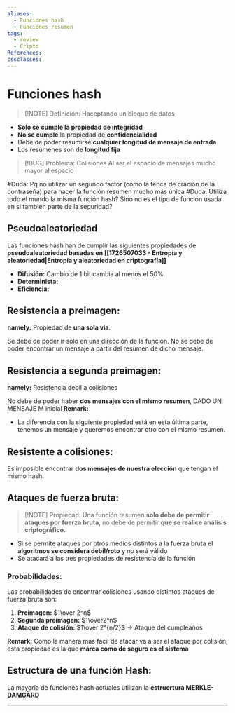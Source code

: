 ```yaml
---
aliases:
  - Funciones hash
  - Funciones resumen
tags:
  - review
  - Cripto
References: 
cssclasses:
---
```

# Funciones hash

> [!NOTE] Definición: 
> Haceptando un bloque de datos 

+ **Solo se cumple la propiedad de integridad**
+ **No se cumple** la propiedad de **confidencialidad**
+ Debe de poder resumirse **cualquier longitud de mensaje de entrada**
+ Los resúmenes son de **longitud fija**


> [!BUG] Problema: Colisiones 
> Al ser el espacio de mensajes mucho mayor al espacio  

#Duda: Pq no utilizar un segundo factor (como la fehca de cración de la contraseña) para hacer la función resumen mucho más única
#Duda: Utiliza todo el mundo la misma función hash? Sino no es el tipo de función usada en si también parte de la seguridad?
## Pseudoaleatoriedad
Las funciones hash han de cumplir las siguientes propiedades de **pseudoaleatoriedad basadas en [[1726507033 - Entropía y aleatoriedad|Entropía y aleatoriedad en criptografía]]**

+ **Difusión:** Cambio de 1 bit cambia al menos el 50%
+ **Determinista:**
+ **Eficiencia:**

## Resistencia a preimagen:
**namely:** Propiedad de **una sola via**. 

Se debe de poder ir solo en una dirección de la función. No se debe de poder encontrar un mensaje a partir del resumen de dicho mensaje.

## Resistencia a segunda preimagen:
**namely:** Resistencia debil a colisiones

No debe de poder haber **dos mensajes con el mismo resumen**, DADO UN MENSAJE M inicial
**Remark:**
+ La diferencia con la siguiente propiedad está en esta última parte, tenemos un mensaje y queremos encontrar otro con el mismo resumen.

## Resistente a colisiones:
Es imposible encontrar **dos mensajes de nuestra elección** que tengan el mismo hash.

## Ataques de fuerza bruta:

> [!NOTE] Propiedad:
> Una función resumen **solo debe de permitir ataques por fuerza bruta**, no debe de permitir **que se realice análisis criptográfico.**
+ Si se permite ataques por otros medios distintos a la fuerza bruta el **algoritmos se considera debil/roto** y no será válido
+ Se atacará a las tres propiedades de resistencia de la función
### Probabilidades:
Las probabilidades de encontrar colisiones usando distintos ataques de fuerza bruta son:

1. **Preimagen:** $1\over 2^n$
2. **Segunda preimagen:** $1\over2^n$ 
3. **Ataque de colisión:** $1\over 2^{n/2}$ → Ataque del cumpleaños

**Remark:**
Como la manera más facil de atacar va a ser el ataque por colisión, esta propiedad es la que **marca como de seguro es el sistema**

## Estructura de una función Hash:
La mayoría de funciones hash actuales utilizan la **estrucrtura MERKLE-DAMGÄRD**

***
